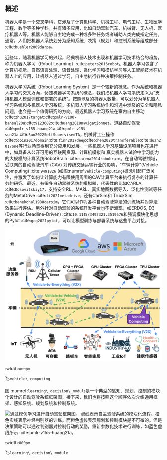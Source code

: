 ## 概述

机器人学是一个交叉学科，它涉及了计算机科学、机械工程、电气工程、生物医学工程、数学等多种学科，并有诸多应用，比如自动驾驶汽车、机械臂、无人机、医疗机器人等。机器人能够自主地完成一种或多种任务或者辅助人类完成指定任务。通常，人们把机器人系统划分为感知系统、决策（规划）和控制系统等组成部分 :cite:`buehler2009darpa`。

近些年，随着机器学习的兴起，经典机器人技术出现和机器学习技术结合的趋势，称为机器人学习（Robot
Learning）:cite:`peters2016robot`。机器人学习包含了计算机视觉、自然语言处理、语音处理、强化学习和模仿学习等人工智能技术在机器人上的应用，让机器人通过学习，自主地执行各种决策控制任务。

机器人学习系统（Robot Learning
System）是一个较新的概念。作为系统和机器人学习的交叉方向，仿照机器学习系统的概念，我们把机器人学习系统定义为"支持机器人模型训练和部署的系统"。按照涉及的机器人数量，可以划分为单机器人学习系统和多机器人学习系统。多机器人学习系统协作和沟通中涉及的安全和隐私问题，也会是一个值得研究的方向。最近机器人学习系统在室内自主移动 :cite:`zhu2017target`:cite:`pmlr-v100-bansal20a`:cite:`9123682`:cite:`huang2018navigationnet`，道路自动驾驶 :cite:`pmlr-v155-huang21a`:cite:`pmlr-v155-sun21a`:cite:`Sun2022SelfSupervisedTA`，机械臂工业操作 :cite:`tobin2017domain`:cite:`finn2017deep`:cite:`chen2020transferable`:cite:`duan2017one`等行业场景得到充分应用和发展。一些机器人学习基础设施项目也在进行中，如具备从公开可用的互联网资源、计算机模拟和
真实机器人试验中学习能力的大规模的计算系统RobotBrain :cite:`saxena2014robobrain`。在自动驾驶领域，受联网的自动驾驶汽车
(CAV) 对传统交通运输行业的影响，"车辆计算"(Vehicle Computing) :cite:`9491826`
(如图:numref:`vehicle-computing`)概念引起广泛关注，并激发了如何让计算能力有限使用周围的CAV计算平台来执行复杂的计算任务的研究。最近，有很多自动驾驶系统的模拟器，代表性的比如CARLA :cite:`Dosovitskiy17`，支持安全RL、MARL、真实地图数据导入、泛化性测试等任务的MetaDrive :cite:`li2021metadrive`，还有CarSim和
TruckSim :cite:`benekohal1988carsim`，它们可以作为各种自动驾驶算法的训练场并对算法效果进行评估。另外针对自动驾驶的系统开发平台也不断涌现，如ERDOS,
D3 (Dynamic
Deadline-Driven) :cite:`10.1145/3492321.3519576`和强调模块化思想的Pylot :cite:`gog2021pylot`，可以让模型训练与部署系统与这些平台对接。

![车辆计算框架图 :cite:`9491826`](../img/ch13/vehicle_computing.png)

:width:`800px`

:label:`vehicle\_computing`

图 :numref:`learning\_decision\_module`是一个典型的感知、规划、控制的模块化设计的自动驾驶系统框架图，接下来，我们也将按照这个顺序依次介绍通用框架、感知系统、规划系统和控制系统。

![通过模仿学习进行自动驾驶框架图。
绿线表示自主驾驶系统的模块化流程。橙色实线表示神经判别器的训练。而橙色虚线表示规划和控制模块是不可微的。但是决策策略可以通过判别器对控制行动的奖励，重新参数化技术进行训练，如蓝色虚线所示 :cite:`pmlr-v155-huang21a`。](../img/ch13/idm.png)

:width:`800px`

:label:`learning\_decision\_module`
